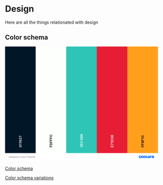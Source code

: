 # Design

Here are all the things relationated with design

## Color schema

![Example schema](./atequiza-color-palette.png)

[Color schema](https://coolors.co/011627-fdfffc-2ec4b6-e71d36-ff9f1c)

[Color schema variations](https://mycolor.space/?hex=%23FDFFFC&sub=1)